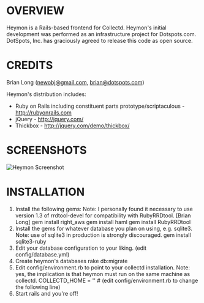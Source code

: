 OVERVIEW
=======

Heymon is a Rails-based frontend for Collectd. Heymon's initial development was performed as an infrastructure project for Dotspots.com. DotSpots, Inc. has graciously agreed to release this code as open source.

CREDITS
======

Brian Long (newobj@gmail.com, brian@dotspots.com)

Heymon's distribution includes:

* Ruby on Rails including constituent parts prototype/scriptaculous - http://rubyonrails.com
* jQuery - http://jquery.com/
* Thickbox - http://jquery.com/demo/thickbox/

SCREENSHOTS
===========

![Heymon Screenshot](http://30.media.tumblr.com/tumblr_ky28rxpNG71qz5uuvo1_500.jpg)

INSTALLATION
============
1) Install the following gems: Note: I personally found it necessary to use version 1.3 of rrdtool-devel for compatibility with RubyRRDtool. [Brian Long]
    gem install right_aws
    gem install haml
    gem install RubyRRDtool
2) Install the gems for whatever database you plan on using, e.g. sqlite3. Note: use of sqlite3 in production is strongly discouraged.
    gem install sqlite3-ruby
3) Edit your database configuration to your liking.
    (edit config/database.yml)
4) Create heymon's databases
    rake db:migrate
5) Edit config/environment.rb to point to your collectd installation.  Note: yes, the implication is that heymon must run on the same machine as collectd.
    COLLECTD_HOME = '<path to collectd installation>' # (edit config/environment.rb to change the following line)
6) Start rails and you're off!
